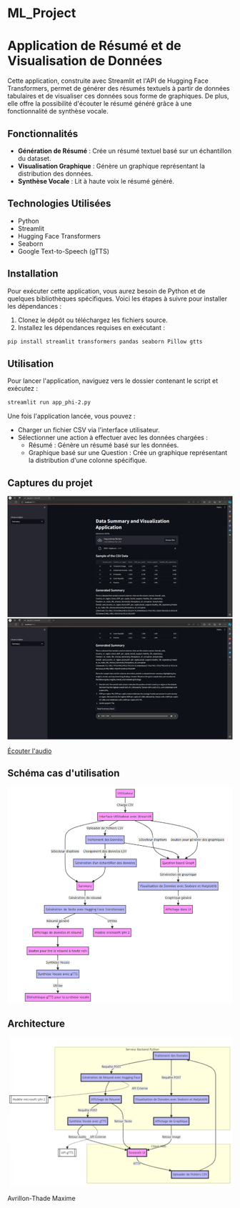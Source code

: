 # ML_Project

# Application de Résumé et de Visualisation de Données

Cette application, construite avec Streamlit et l'API de Hugging Face Transformers, permet de générer des résumés textuels à partir de données tabulaires et de visualiser ces données sous forme de graphiques. De plus, elle offre la possibilité d'écouter le résumé généré grâce à une fonctionnalité de synthèse vocale.

## Fonctionnalités

- **Génération de Résumé** : Crée un résumé textuel basé sur un échantillon du dataset.
- **Visualisation Graphique** : Génère un graphique représentant la distribution des données.
- **Synthèse Vocale** : Lit à haute voix le résumé généré.

## Technologies Utilisées

- Python
- Streamlit
- Hugging Face Transformers
- Seaborn
- Google Text-to-Speech (gTTS)

## Installation

Pour exécuter cette application, vous aurez besoin de Python et de quelques bibliothèques spécifiques. Voici les étapes à suivre pour installer les dépendances :

1. Clonez le dépôt ou téléchargez les fichiers source.
2. Installez les dépendances requises en exécutant :

```bash
pip install streamlit transformers pandas seaborn Pillow gtts
```

## Utilisation

Pour lancer l'application, naviguez vers le dossier contenant le script et exécutez :

```bash
streamlit run app_phi-2.py
```

Une fois l'application lancée, vous pouvez :

- Charger un fichier CSV via l'interface utilisateur.
- Sélectionner une action à effectuer avec les données chargées :
  - Résumé : Génère un résumé basé sur les données.
  - Graphique basé sur une Question : Crée un graphique représentant la distribution d'une colonne spécifique.

## Captures du projet

![Page accueil](assets/exemple1.png)
![Page accueil2](assets/Exemple2.png)

[Écouter l'audio](https://ueve-my.sharepoint.com/:u:/g/personal/20184149_etud_univ-evry_fr/EVuE-1jJ0_hNq04hte5Wx64BEfjJPTa8eB8C9mXoBqiRKg?e=q05k3o)

## Schéma cas d'utilisation

![uses_case](assets/uses_case.png)

## Architecture

![architecture](assets/archi.png)

Avrillon-Thade Maxime
